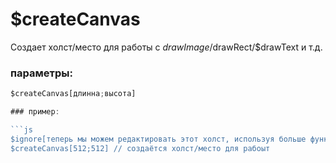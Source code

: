 # $createCanvas
Создает холст/место для работы с $drawImage/$drawRect/$drawText и т.д.

### параметры:
```js
$createCanvas[длинна;высота]

### пример:

```js
$ignore[теперь мы можем редактировать этот холст, используя больше функций]
$createCanvas[512;512] // создаётся холст/место для рабоыт
```
